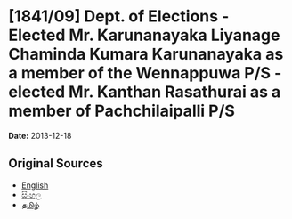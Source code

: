 # [1841/09] Dept. of Elections - Elected Mr. Karunanayaka Liyanage Chaminda Kumara Karunanayaka as a member of the Wennappuwa P/S - elected Mr. Kanthan Rasathurai as a member of Pachchilaipalli P/S

**Date:** 2013-12-18

## Original Sources

- [English](https://documents.gov.lk/view/extra-gazettes/2013/12/1841-09_E.pdf)
- [සිංහල](https://documents.gov.lk/view/extra-gazettes/2013/12/1841-09_S.pdf)
- [தமிழ்](https://documents.gov.lk/view/extra-gazettes/2013/12/1841-09_T.pdf)
